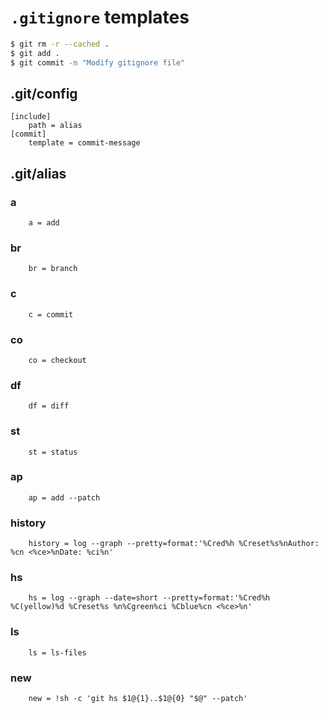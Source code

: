 # `.gitignore` templates

```sh
$ git rm -r --cached .
$ git add .
$ git commit -m "Modify gitignore file"
```

## .git/config

```
[include]
    path = alias
[commit]
    template = commit-message
```

## .git/alias

### a

```
    a = add
```

### br

```
    br = branch
```

### c

```
    c = commit
```

### co

```
    co = checkout
```

### df

```
    df = diff
```

### st

```
    st = status
```

### ap

```
    ap = add --patch
```

### history

```
    history = log --graph --pretty=format:'%Cred%h %Creset%s%nAuthor: %cn <%ce>%nDate: %ci%n'
```

### hs

```
    hs = log --graph --date=short --pretty=format:'%Cred%h %C(yellow)%d %Creset%s %n%Cgreen%ci %Cblue%cn <%ce>%n'
```

### ls

```
    ls = ls-files
```

### new

```
    new = !sh -c 'git hs $1@{1}..$1@{0} "$@" --patch'
```

